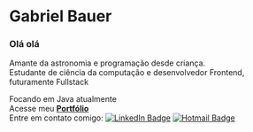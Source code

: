 # Gabriel Bauer

### Olá olá
Amante da astronomia e programação desde criança.<br>
Estudante de ciência da computação e desenvolvedor Frontend, futuramente Fullstack

Focando em Java atualmente<br>
Acesse meu **[Portfólio](https://gabrielvbauer.github.io)**<br>
Entre em contato comigo: [![LinkedIn Badge](https://img.shields.io/badge/-LinkedIn-blue?style=flat-square)](https://www.linkedin.com/in/gabriel-bauer-216ba0180/)
[![Hotmail Badge](https://img.shields.io/badge/-Hotmail-blue?style=flat-square)](mailto:gabriel.bauer9@hotmail.com)

